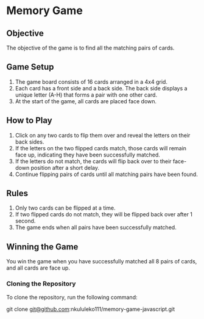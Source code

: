 # Memory Game

## Objective

The objective of the game is to find all the matching pairs of cards.

## Game Setup

1. The game board consists of 16 cards arranged in a 4x4 grid.
2. Each card has a front side and a back side. The back side displays a unique letter (A-H) that forms a pair with one other card.
3. At the start of the game, all cards are placed face down.

## How to Play

1. Click on any two cards to flip them over and reveal the letters on their back sides.
2. If the letters on the two flipped cards match, those cards will remain face up, indicating they have been successfully matched.
3. If the letters do not match, the cards will flip back over to their face-down position after a short delay.
4. Continue flipping pairs of cards until all matching pairs have been found.

## Rules

1. Only two cards can be flipped at a time.
2. If two flipped cards do not match, they will be flipped back over after 1 second.
3. The game ends when all pairs have been successfully matched.


## Winning the Game

You win the game when you have successfully matched all 8 pairs of cards, and all cards are face up.


### Cloning the Repository

To clone the repository, run the following command:

git clone git@github.com:nkululeko111/memory-game-javascript.git

